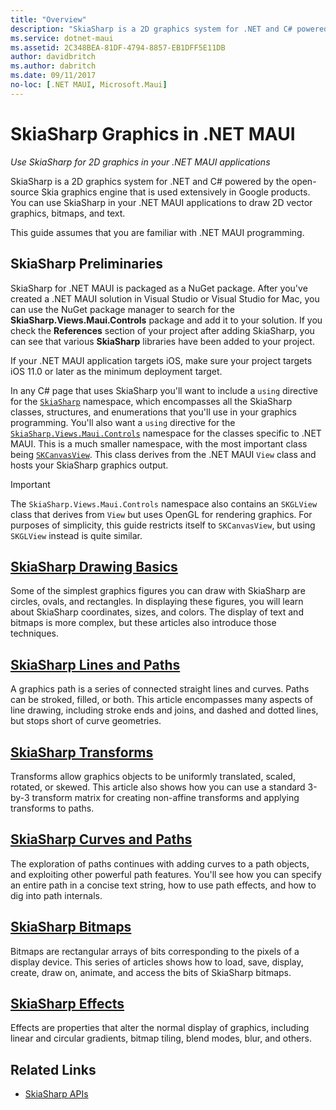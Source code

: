 ```yaml
---
title: "Overview"
description: "SkiaSharp is a 2D graphics system for .NET and C# powered by the open-source Skia graphics engine that is used extensively in Google products. This guide explains how to use SkiaSharp for 2D graphics in your .NET MAUI applications."
ms.service: dotnet-maui
ms.assetid: 2C348BEA-81DF-4794-8857-EB1DFF5E11DB
author: davidbritch
ms.author: dabritch
ms.date: 09/11/2017
no-loc: [.NET MAUI, Microsoft.Maui]
---
```


# SkiaSharp Graphics in .NET MAUI

_Use SkiaSharp for 2D graphics in your .NET MAUI applications_

SkiaSharp is a 2D graphics system for .NET and C# powered by the open-source Skia graphics engine that is used extensively in Google products. You can use SkiaSharp in your .NET MAUI applications to draw 2D vector graphics, bitmaps, and text.

This guide assumes that you are familiar with .NET MAUI programming.

## SkiaSharp Preliminaries

SkiaSharp for .NET MAUI is packaged as a NuGet package. After you've created a .NET MAUI solution in Visual Studio or Visual Studio for Mac, you can use the NuGet package manager to search for the **SkiaSharp.Views.Maui.Controls** package and add it to your solution. If you check the **References** section of your project after adding SkiaSharp, you can see that various **SkiaSharp** libraries have been added to your project.

If your .NET MAUI application targets iOS, make sure your project targets iOS 11.0 or later as the minimum deployment target.

In any C# page that uses SkiaSharp you'll want to include a `using` directive for the [`SkiaSharp`](xref:SkiaSharp) namespace, which encompasses all the SkiaSharp classes, structures, and enumerations that you'll use in your graphics programming. You'll also want a `using` directive for the [`SkiaSharp.Views.Maui.Controls`](xref:SkiaSharp.Views.Maui.Controls) namespace for the classes specific to .NET MAUI. This is a much smaller namespace, with the most important class being [`SKCanvasView`](xref:SkiaSharp.Views.Maui.Controls.SKCanvasView). This class derives from the .NET MAUI `View` class and hosts your SkiaSharp graphics output.

> [!IMPORTANT]
> The `SkiaSharp.Views.Maui.Controls` namespace also contains an `SKGLView` class that derives from `View` but uses OpenGL for rendering graphics. For purposes of simplicity, this guide restricts itself to `SKCanvasView`, but using `SKGLView` instead is quite similar.

## [SkiaSharp Drawing Basics](docs/basics/index.md)

Some of the simplest graphics figures you can draw with SkiaSharp are circles, ovals, and rectangles. In displaying these figures, you will learn about SkiaSharp coordinates, sizes, and colors. The display of text and bitmaps is more complex, but these articles also introduce those techniques.

## [SkiaSharp Lines and Paths](docs/paths/index.md)

A graphics path is a series of connected straight lines and curves. Paths can be stroked, filled, or both. This article encompasses many aspects of line drawing, including stroke ends and joins, and dashed and dotted lines, but stops short of curve geometries.

## [SkiaSharp Transforms](docs/transforms/index.md)

Transforms allow graphics objects to be uniformly translated, scaled, rotated, or skewed. This article also shows how you can use a standard 3-by-3 transform matrix for creating non-affine transforms and applying transforms to paths.

## [SkiaSharp Curves and Paths](docs/curves/index.md)

The exploration of paths continues with adding curves to a path objects, and exploiting other powerful path features. You'll see how you can specify an entire path in a concise text string, how to use path effects, and how to dig into path internals.

## [SkiaSharp Bitmaps](docs/bitmaps/index.md)

Bitmaps are rectangular arrays of bits corresponding to the pixels of a display device. This series of articles shows how to load, save, display, create, draw on, animate, and access the bits of SkiaSharp bitmaps.

## [SkiaSharp Effects](docs/effects/index.md)

Effects are properties that alter the normal display of graphics, including linear and circular gradients, bitmap tiling, blend modes, blur, and others.

## Related Links

- [SkiaSharp APIs](https://learn.microsoft.com/dotnet/api/skiasharp)
